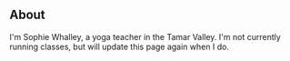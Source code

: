 ## About
I'm Sophie Whalley, a yoga teacher in the Tamar Valley. I'm not currently running classes, but will update this page again when I do.
